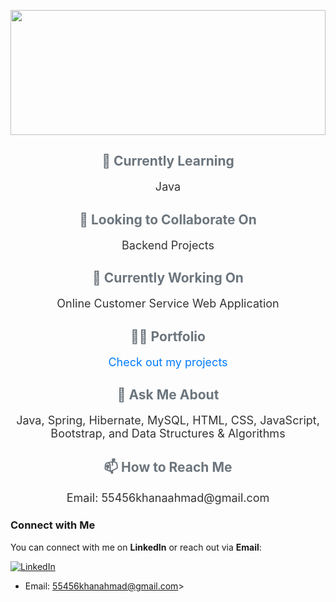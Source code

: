 
<p align="center">
  <img src="https://github.com/Wasim901/Wasim901/assets/119388217/b480d463-f3f3-414c-8743-1102ef1b15e9" width="100%" height="200px">
</p>


<div align="center">
  <h2 style="color: #6c757d;">🌱 Currently Learning</h2>
  <p style="font-size: 18px; color: #333;">Java</p>

  <h2 style="color: #6c757d;">👯 Looking to Collaborate On</h2>
  <p style="font-size: 18px; color: #333;">Backend Projects</p>

  <h2 style="color: #6c757d;">🔭 Currently Working On</h2>
  <p style="font-size: 18px; color: #333;">Online Customer Service Web Application</p>

  <h2 style="color: #6c757d;">👨‍💻 Portfolio</h2>
  <p style="font-size: 18px;"><a href="https://wasim901.github.io" style="color: #007bff; text-decoration: none;">Check out my projects</a></p>

  <h2 style="color: #6c757d;">💬 Ask Me About</h2>
  <p style="font-size: 18px; color: #333;">Java, Spring, Hibernate, MySQL, HTML, CSS, JavaScript, Bootstrap, and Data Structures & Algorithms</p>

  <h2 style="color: #6c757d;">📫 How to Reach Me</h2>
  <p style="font-size: 18px; color: #333;">Email: 55456khanaahmad@gmail.com</p>
</div>




### Connect with Me

You can connect with me on **LinkedIn** or reach out via **Email**:

[![LinkedIn](https://img.shields.io/badge/LinkedIn-Connect-blue?style=for-the-badge&logo=linkedin)](https://www.linkedin.com/in/wasimahmad9/)
- Email: 55456khanahmad@gmail.com>


